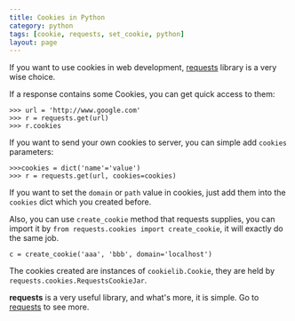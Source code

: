 ```yaml
---
title: Cookies in Python
category: python
tags: [cookie, requests, set_cookie, python]
layout: page
---
```



If you want to use cookies in web development, [requests][requests] library is a very wise choice.


If a response contains some Cookies, you can get quick access to them:

	>>> url = 'http://www.google.com'
	>>> r = requests.get(url)
	>>> r.cookies
	
If you want to send your own cookies to server, you can simple add `cookies` parameters:
	
	>>>cookies = dict('name'='value')
	>>> r = requests.get(url, cookies=cookies)

If you want to set the `domain` or `path` value in cookies, just add them into the `cookies` dict which you created before.

Also, you can use `create_cookie` method that requests supplies, you can import it by `from requests.cookies import create_cookie`, it will exactly do the same job.

	c = create_cookie('aaa', 'bbb', domain='localhost')

The cookies created are instances of `cookielib.Cookie`, they are held by `requests.cookies.RequestsCookieJar`.

**requests** is a very useful library, and what's more, it is simple. Go to [requests][requests] to see more.


[requests]: http://docs.python-requests.org/en/latest/